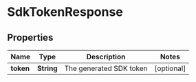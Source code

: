 
# SdkTokenResponse

## Properties
Name | Type | Description | Notes
------------ | ------------- | ------------- | -------------
**token** | **String** | The generated SDK token |  [optional]



